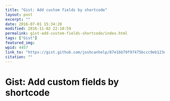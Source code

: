 ```yaml
---
title: "Gist: Add custom fields by shortcode"
layout: post
excerpt: ""
date: 2016-07-01 15:34:28
modified: 2016-11-02 22:10:59
permalink: gist-add-custom-fields-shortcode/index.html
tags: ["Gist"]
featured_img:
wpid: 4457
link_to: "https://gist.github.com/joshcanhelp/87e1bb70f97475bccc9eb123e3fe2f1c"
citation: ""
---
```


# Gist: Add custom fields by shortcode
